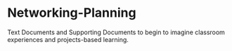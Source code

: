 # Networking-Planning
Text Documents and Supporting Documents to begin to imagine classroom experiences and projects-based learning.
